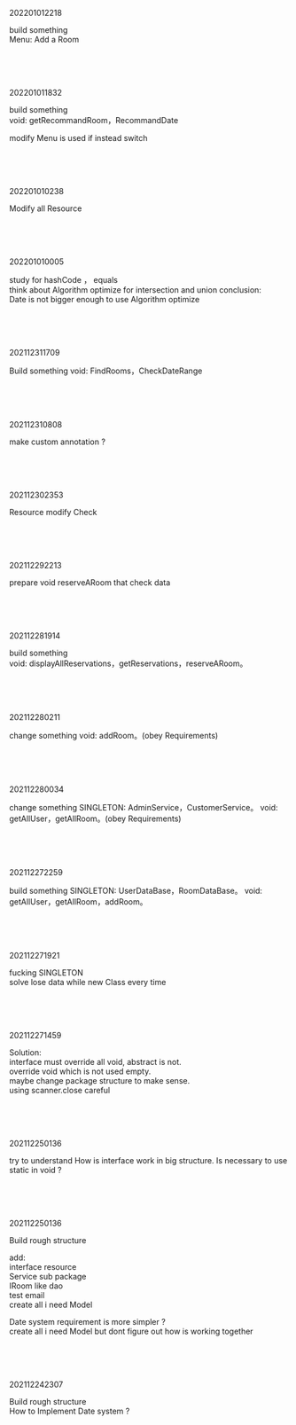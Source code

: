 202201012218

build something  
Menu: Add a Room 

<br>
<br>
<br>

202201011832

build something  
void: getRecommandRoom，RecommandDate  

modify Menu is used if instead switch

<br>
<br>
<br>

202201010238

Modify all Resource

<br>
<br>
<br>

202201010005

study for hashCode ， equals  
think about Algorithm optimize for intersection and union
conclusion:  
Date is not bigger enough to use Algorithm optimize

<br>
<br>
<br>

202112311709

Build something
void: FindRooms，CheckDateRange

<br>
<br>
<br>

202112310808

make custom annotation ?

<br>
<br>
<br>


202112302353

Resource modify Check

<br>
<br>
<br>

202112292213

prepare void reserveARoom that check data

<br>
<br>
<br>

202112281914

build something  
void: displayAllReservations，getReservations，reserveARoom。  

<br>
<br>
<br>

202112280211

change something
void: addRoom。(obey Requirements)


<br>
<br>
<br>

202112280034

change something
SINGLETON: AdminService，CustomerService。
void: getAllUser，getAllRoom。(obey Requirements)


<br>
<br>
<br>

202112272259

build something
SINGLETON: UserDataBase，RoomDataBase。
void: getAllUser，getAllRoom，addRoom。


<br>
<br>
<br>

202112271921

fucking SINGLETON  
solve lose data while new Class every time  

<br>
<br>
<br>


202112271459

Solution:  
interface must override all void, abstract is not.  
override void which is not used empty.  
maybe change package structure to make sense.  
using scanner.close careful  

<br>
<br>
<br>

202112250136

try to understand How is interface work in big structure.
Is necessary to use static in void ?

<br>
<br>
<br>

202112250136

Build rough structure  

add:   
interface resource  
Service sub package  
IRoom like dao  
test email  
create all i need Model  

Date system requirement is more simpler ?  
create all i need Model but dont figure out how is working together

<br>
<br>
<br>

202112242307

Build rough structure  
How to Implement Date system ?

<br>
<br>
<br>